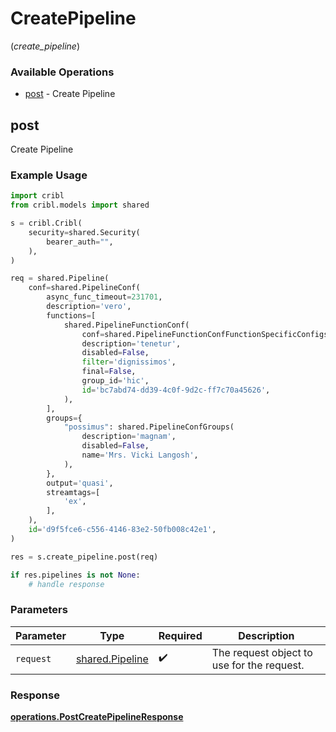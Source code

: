 # CreatePipeline
(*create_pipeline*)

### Available Operations

* [post](#post) - Create Pipeline

## post

Create Pipeline

### Example Usage

```python
import cribl
from cribl.models import shared

s = cribl.Cribl(
    security=shared.Security(
        bearer_auth="",
    ),
)

req = shared.Pipeline(
    conf=shared.PipelineConf(
        async_func_timeout=231701,
        description='vero',
        functions=[
            shared.PipelineFunctionConf(
                conf=shared.PipelineFunctionConfFunctionSpecificConfigs(),
                description='tenetur',
                disabled=False,
                filter='dignissimos',
                final=False,
                group_id='hic',
                id='bc7abd74-dd39-4c0f-9d2c-ff7c70a45626',
            ),
        ],
        groups={
            "possimus": shared.PipelineConfGroups(
                description='magnam',
                disabled=False,
                name='Mrs. Vicki Langosh',
            ),
        },
        output='quasi',
        streamtags=[
            'ex',
        ],
    ),
    id='d9f5fce6-c556-4146-83e2-50fb008c42e1',
)

res = s.create_pipeline.post(req)

if res.pipelines is not None:
    # handle response
```

### Parameters

| Parameter                                          | Type                                               | Required                                           | Description                                        |
| -------------------------------------------------- | -------------------------------------------------- | -------------------------------------------------- | -------------------------------------------------- |
| `request`                                          | [shared.Pipeline](../../models/shared/pipeline.md) | :heavy_check_mark:                                 | The request object to use for the request.         |


### Response

**[operations.PostCreatePipelineResponse](../../models/operations/postcreatepipelineresponse.md)**

